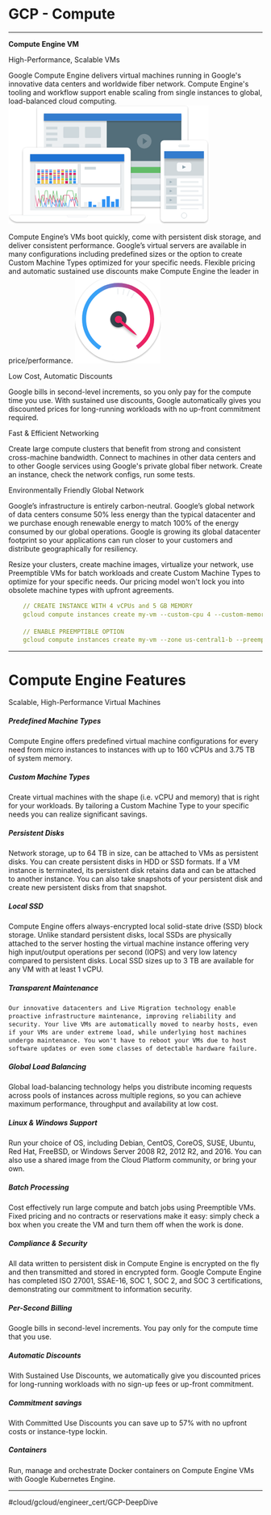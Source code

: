 # GCP - Compute 
- - - -
**Compute Engine VM**

High-Performance, Scalable VMs

Google Compute Engine delivers virtual machines running in Google's innovative data centers and worldwide fiber network. Compute Engine's tooling and workflow support enable scaling from single instances to global, load-balanced cloud computing.
![](GCP%20-%20Compute/0D915D63-96D3-4F0E-9C03-12983D549463.png)

Compute Engine’s VMs boot quickly, come with persistent disk storage, and deliver consistent performance. Google’s virtual servers are available in many configurations including predefined sizes or the option to create Custom Machine Types optimized for your specific needs. Flexible pricing and automatic sustained use discounts make Compute Engine the leader in price/performance.
![](GCP%20-%20Compute/976217AD-52A6-4E47-90FE-E7AEA8E87FD5.png)

Low Cost, Automatic Discounts

Google bills in second-level increments, so you only pay for the compute time you use. With sustained use discounts, Google automatically gives you discounted prices for long-running workloads with no up-front commitment required.


Fast & Efficient Networking

Create large compute clusters that benefit from strong and consistent cross-machine bandwidth. Connect to machines in other data centers and to other Google services using Google's private global fiber network. Create an instance, check the network configs, run some tests.


Environmentally Friendly Global Network

Google’s infrastructure is entirely carbon-neutral. Google’s global network of data centers consume 50% less energy than the typical datacenter and we purchase enough renewable energy to match 100% of the energy consumed by our global operations. Google is growing its global datacenter footprint so your applications can run closer to your customers and distribute geographically for resiliency.

 Resize your clusters, create machine images, virtualize your network, use Preemptible VMs for batch workloads and create Custom Machine Types to optimize for your specific needs. Our pricing model won't lock you into obsolete machine types with upfront agreements.
```yaml
    // CREATE INSTANCE WITH 4 vCPUs and 5 GB MEMORY
    gcloud compute instances create my-vm --custom-cpu 4 --custom-memory 5

    // ENABLE PREEMPTIBLE OPTION
    gcloud compute instances create my-vm --zone us-central1-b --preemptible
```
- - - -
# Compute Engine Features
Scalable, High-Performance Virtual Machines

##### Predefined Machine Types
Compute Engine offers predefined virtual machine configurations for every need from micro instances to instances with up to 160 vCPUs and 3.75 TB of system memory. 

##### Custom Machine Types
Create virtual machines with the shape (i.e. vCPU and memory) that is right for your workloads. By tailoring a Custom Machine Type to your specific needs you can realize significant savings. 

##### Persistent Disks
Network storage, up to 64 TB in size, can be attached to VMs as persistent disks. You can create persistent disks in HDD or SSD formats. If a VM instance is terminated, its persistent disk retains data and can be attached to another instance. You can also take snapshots of your persistent disk and create new persistent disks from that snapshot. 

##### Local SSD
Compute Engine offers always-encrypted local solid-state drive (SSD) block storage. Unlike standard persistent disks, local SSDs are physically attached to the server hosting the virtual machine instance offering very high input/output operations per second (IOPS) and very low latency compared to persistent disks. Local SSD sizes up to 3 TB are available for any VM with at least 1 vCPU. 

##### Transparent Maintenance
    Our innovative datacenters and Live Migration technology enable proactive infrastructure maintenance, improving reliability and security. Your live VMs are automatically moved to nearby hosts, even if your VMs are under extreme load, while underlying host machines undergo maintenance. You won't have to reboot your VMs due to host software updates or even some classes of detectable hardware failure. 

##### Global Load Balancing
Global load-balancing technology helps you distribute incoming requests across pools of instances across multiple regions, so you can achieve maximum performance, throughput and availability at low cost. 


##### Linux & Windows Support
Run your choice of OS, including Debian, CentOS, CoreOS, SUSE, Ubuntu, Red Hat, FreeBSD, or Windows Server 2008 R2, 2012 R2, and 2016. You can also use a shared image from the Cloud Platform community, or bring your own. 

##### Batch Processing
Cost effectively run large compute and batch jobs using Preemptible VMs. Fixed pricing and no contracts or reservations make it easy: simply check a box when you create the VM and turn them off when the work is done. 

##### Compliance & Security
All data written to persistent disk in Compute Engine is encrypted on the fly and then transmitted and stored in encrypted form. Google Compute Engine has completed ISO 27001, SSAE-16, SOC 1, SOC 2, and SOC 3 certifications, demonstrating our commitment to information security. 

##### Per-Second Billing
Google bills in second-level increments. You pay only for the compute time that you use. 

##### Automatic Discounts
With Sustained Use Discounts, we automatically give you discounted prices for long-running workloads with no sign-up fees or up-front commitment. 

##### Commitment savings
With Committed Use Discounts you can save up to 57% with no upfront costs or instance-type lockin. 

##### Containers
Run, manage and orchestrate Docker containers on Compute Engine VMs with Google Kubernetes Engine. 
- - - -
#cloud/gcloud/engineer_cert/GCP-DeepDive
